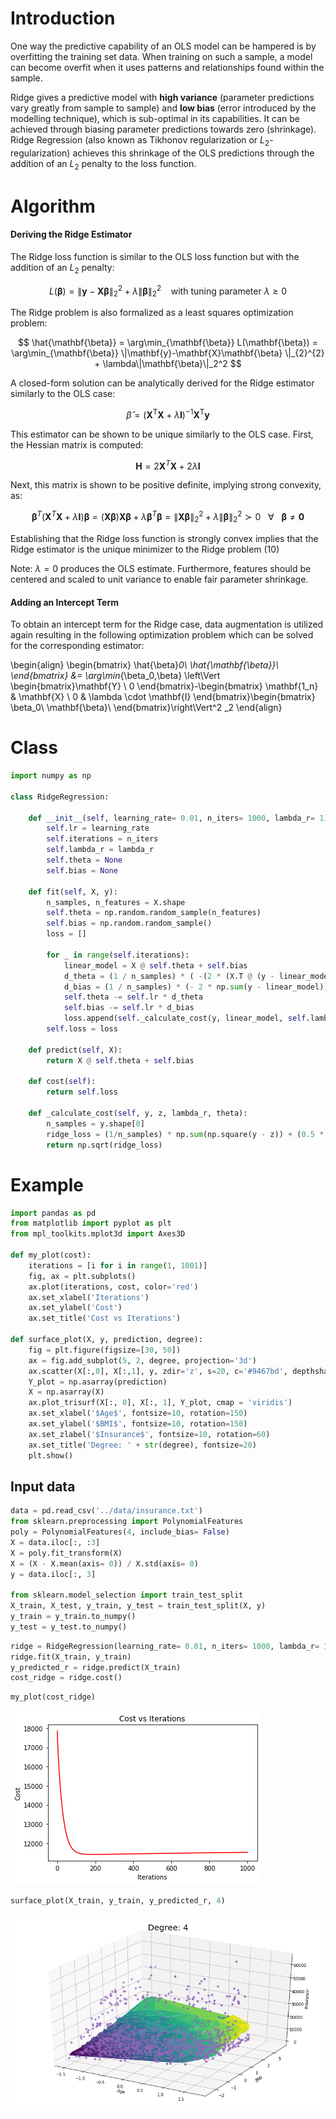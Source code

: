 # Introduction

One way the predictive capability of an OLS model can be hampered is by overfitting the training set data. When training on such a sample, a model can become overfit when it uses patterns and relationships found within the sample. 

Ridge gives a predictive model with **high variance** (parameter predictions vary greatly from sample to sample) and **low bias** (error introduced by the modelling technique), which is sub-optimal in its capabilities. It can be achieved through biasing parameter predictions towards zero (shrinkage). Ridge Regression (also known as Tikhonov regularization or $L_2$-regularization) achieves this shrinkage of the OLS predictions through the addition of an $L_2$ penalty to the loss function. 

# Algorithm

#### Deriving the Ridge Estimator

The Ridge loss function is similar to the OLS loss function but with the addition of an $L_2$ penalty:

$$ L(\mathbf{\beta}) =  \|\mathbf{y} - \mathbf{X}\mathbf{\beta}\|_2^2 + \lambda\|\mathbf{\beta}\|_2^2 \: \: \: \text{ with tuning parameter $\lambda \geq 0$} $$

The Ridge problem is also formalized as a least squares optimization problem: 

$$ \hat{\mathbf{\beta}} = \arg\min_{\mathbf{\beta}}  L(\mathbf{\beta}) = \arg\min_{\mathbf{\beta}} \|\mathbf{y}-\mathbf{X}\mathbf{\beta} \|_{2}^{2} + \lambda\|\mathbf{\beta}\|_2^2 $$

A closed-form solution can be analytically derived for the Ridge estimator similarly to the OLS case:

$$ {\hat {\beta }}=(\mathbf {X} ^{\mathsf {T}}\mathbf {X} +\lambda \mathbf {I} )^{-1}\mathbf {X} ^{\mathsf {T}}\mathbf {y} $$

This estimator can be shown to be unique similarly to the OLS case. First, the Hessian matrix is computed:

$$\mathbf{H} = 2\mathbf{X}^T\mathbf{X} + 2 \lambda \mathbf {I}$$

Next, this matrix is shown to be positive definite, implying strong convexity, as:

$$ \mathbf{\beta}^T (\mathbf{X}^T\mathbf{X} + \lambda \mathbf {I})\mathbf{\beta} = (\mathbf{X}\mathbf{\beta})\mathbf{X}\mathbf{\beta} + \lambda \mathbf{\beta}^T\mathbf{\beta} = \|\mathbf{X}\mathbf{\beta}\|_2^2 + \lambda \|\mathbf{\beta}\|_2^2 \succ 0 \: \: \: \forall \:\:\:  \mathbf{\beta} \neq \mathbf{0}$$

Establishing that the Ridge loss function is strongly convex implies that the Ridge estimator is the unique minimizer to the Ridge problem (10)

Note: $\lambda = 0$ produces the OLS estimate. Furthermore, features should be centered and scaled to unit variance to enable fair parameter shrinkage.

#### Adding an Intercept Term

To obtain an intercept term for the Ridge case, data augmentation is utilized again resulting in the following optimization problem which can be solved for the corresponding estimator:

\begin{align}
\begin{bmatrix}
    \hat{\beta}_0\\
    \hat{\mathbf{\beta}}\\
\end{bmatrix}
&=
\arg\min_{\beta_0,\beta} \left\Vert \begin{bmatrix}\mathbf{Y} \\ 0 \end{bmatrix}-\begin{bmatrix} \mathbf{1_n} & \mathbf{X} \\
                                                            0 & \lambda \cdot \mathbf{I} \end{bmatrix}\begin{bmatrix}
    \beta_0\\
    \mathbf{\beta}\\
\end{bmatrix}\right\Vert^2 _2
\end{align}

# Class


```python
import numpy as np

class RidgeRegression:
    
    def __init__(self, learning_rate= 0.01, n_iters= 1000, lambda_r= 1):
        self.lr = learning_rate
        self.iterations = n_iters
        self.lambda_r = lambda_r
        self.theta = None
        self.bias = None

    def fit(self, X, y):
        n_samples, n_features = X.shape
        self.theta = np.random.random_sample(n_features)
        self.bias = np.random.random_sample()
        loss = []

        for _ in range(self.iterations):
            linear_model = X @ self.theta + self.bias
            d_theta = (1 / n_samples) * ( -(2 * (X.T @ (y - linear_model))) + (2 * self.lambda_r * self.theta))
            d_bias = (1 / n_samples) * (- 2 * np.sum(y - linear_model))
            self.theta -= self.lr * d_theta
            self.bias -= self.lr * d_bias
            loss.append(self._calculate_cost(y, linear_model, self.lambda_r, self.theta))
        self.loss = loss

    def predict(self, X):
        return X @ self.theta + self.bias
    
    def cost(self):
        return self.loss

    def _calculate_cost(self, y, z, lambda_r, theta):
        n_samples = y.shape[0] 
        ridge_loss = (1/n_samples) * np.sum(np.square(y - z)) + (0.5 * lambda_r * np.sum(np.square(theta)))
        return np.sqrt(ridge_loss) 
```

# Example


```python
import pandas as pd
from matplotlib import pyplot as plt
from mpl_toolkits.mplot3d import Axes3D

def my_plot(cost):
    iterations = [i for i in range(1, 1001)]
    fig, ax = plt.subplots()
    ax.plot(iterations, cost, color='red')
    ax.set_xlabel('Iterations')
    ax.set_ylabel('Cost')
    ax.set_title('Cost vs Iterations')
    
def surface_plot(X, y, prediction, degree):
    fig = plt.figure(figsize=[30, 50])
    ax = fig.add_subplot(5, 2, degree, projection='3d')
    ax.scatter(X[:,0], X[:,1], y, zdir='z', s=20, c='#9467bd', depthshade=True)
    Y_plot = np.asarray(prediction)
    X = np.asarray(X)
    ax.plot_trisurf(X[:, 0], X[:, 1], Y_plot, cmap = 'viridis')
    ax.set_xlabel('$Age$', fontsize=10, rotation=150)
    ax.set_ylabel('$BMI$', fontsize=10, rotation=150)
    ax.set_zlabel('$Insurance$', fontsize=10, rotation=60)
    ax.set_title('Degree: ' + str(degree), fontsize=20)
    plt.show()
```

## Input data


```python
data = pd.read_csv('../data/insurance.txt')
from sklearn.preprocessing import PolynomialFeatures
poly = PolynomialFeatures(4, include_bias= False)
X = data.iloc[:, :3]
X = poly.fit_transform(X)
X = (X - X.mean(axis= 0)) / X.std(axis= 0)
y = data.iloc[:, 3]

from sklearn.model_selection import train_test_split
X_train, X_test, y_train, y_test = train_test_split(X, y)
y_train = y_train.to_numpy()
y_test = y_test.to_numpy()
```


```python
ridge = RidgeRegression(learning_rate= 0.01, n_iters= 1000, lambda_r= 1)
ridge.fit(X_train, y_train)
y_predicted_r = ridge.predict(X_train) 
cost_ridge = ridge.cost()
```


```python
my_plot(cost_ridge)
```


![png](output_11_0.png)



```python
surface_plot(X_train, y_train, y_predicted_r, 4)
```


![png](output_12_0.png)

